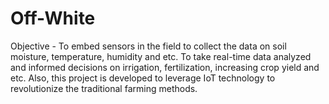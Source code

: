 # Off-White
Objective - To embed sensors in the field to collect the data on soil moisture, temperature, humidity and etc. To take real-time data analyzed and informed decisions on irrigation, fertilization, increasing crop yield and etc. Also, this project is developed to leverage IoT technology to revolutionize the traditional farming methods.
